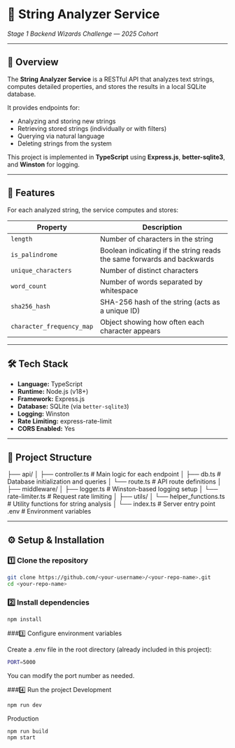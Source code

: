 # 🧩 String Analyzer Service  
*Stage 1 Backend Wizards Challenge — 2025 Cohort*

---

## 📖 Overview

The **String Analyzer Service** is a RESTful API that analyzes text strings, computes detailed properties, and stores the results in a local SQLite database.

It provides endpoints for:
- Analyzing and storing new strings  
- Retrieving stored strings (individually or with filters)  
- Querying via natural language  
- Deleting strings from the system  

This project is implemented in **TypeScript** using **Express.js**, **better-sqlite3**, and **Winston** for logging.

---

## 🚀 Features

For each analyzed string, the service computes and stores:

| Property                  | Description |
|---------------------------|--------------|
| `length`                  | Number of characters in the string |
| `is_palindrome`           | Boolean indicating if the string reads the same forwards and backwards |
| `unique_characters`       | Number of distinct characters |
| `word_count`              | Number of words separated by whitespace |
| `sha256_hash`             | SHA-256 hash of the string (acts as a unique ID) |
| `character_frequency_map` | Object showing how often each character appears |

---

## 🛠️ Tech Stack

- **Language:** TypeScript  
- **Runtime:** Node.js (v18+)  
- **Framework:** Express.js  
- **Database:** SQLite (via `better-sqlite3`)  
- **Logging:** Winston  
- **Rate Limiting:** express-rate-limit  
- **CORS Enabled:** Yes  

---

## 📁 Project Structure

├── api/
│ ├── controller.ts # Main logic for each endpoint
│ ├── db.ts # Database initialization and queries
│ └── route.ts # API route definitions
│
├── middleware/
│ ├── logger.ts # Winston-based logging setup
│ └── rate-limiter.ts # Request rate limiting
│
├── utils/
│ └── helper_functions.ts # Utility functions for string analysis
│
└── index.ts # Server entry point
.env # Environment variables



---

## ⚙️ Setup & Installation

### 1️⃣ Clone the repository
```bash
git clone https://github.com/<your-username>/<your-repo-name>.git
cd <your-repo-name>
```

### 2️⃣ Install dependencies
```bash
npm install
```

###3️⃣ Configure environment variables

Create a .env file in the root directory (already included in this project):

```bash
PORT=5000
```

You can modify the port number as needed.

###4️⃣ Run the project
Development
```bash
npm run dev
```

Production
```bash
npm run build
npm start
```
